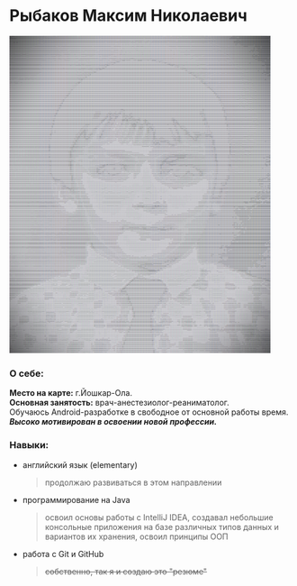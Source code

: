 # Рыбаков Максим Николаевич

![](img/myPhoto.png)

### О себе:

**Место на карте:** г.Йошкар-Ола.  
**Основная занятость:** врач-анестезиолог-реаниматолог.  
Обучаюсь Android-разработке в свободное от основной работы время.  
***Высоко мотивирован в освоении новой профессии.***

### Навыки:

* английский язык (elementary)
	>продолжаю развиваться в этом направлении
* программирование на Java 
	>освоил основы работы с IntelliJ IDEA, создавал небольшие
	>консольные приложения на базе различных типов
	>данных и вариантов их хранения, освоил принципы ООП
* работа с Git и GitHub
	>~~собственно, так я и создаю это "резюме"~~
